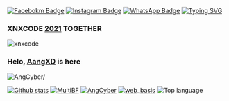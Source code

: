[![Facebokm Badge](https://img.shields.io/badge/-aang.qwerty69-blue?style=flat&logo=Facebook&logoColor=white&link=https://www.facebook.com/aang.qwerty69/)](https://www.facebook.com/aang.qwerty69) [![Instagram Badge](https://img.shields.io/badge/-aangxd.qwerty_-f01397?style=flat&logo=Instagram&logoColor=white&link=https://www.instagram.com/aangxd.qwerty_/)](https://www.instagram.com/aangxd.qwerty_/) [![WhatsApp Badge](https://img.shields.io/badge/-6283177721763-green?style=flat&logo=WhatsApp&logoColor=white&link=https://wa.me/6283177721763/)](https://wa.me/6283177721763/)
[![Typing SVG](https://readme-typing-svg.herokuapp.com?font=Koulen&size=25&duration=5000&color=light&center=true&vCenter=true&multiline=true&width=600&lines=Selamat+Datang+Digithub+Aang+XD+Jangan+Lupa+Follow)](https://git.io/typing-svg)
### XNXCODE [2021]() TOGETHER
![xnxcode](https://user-images.githubusercontent.com/92802033/181095877-c5b0ce2f-5bc4-402e-8abb-b2828c4ec01f.png)
### Helo, [AangXD]() is here
<p align=left> <img src=https://komarev.com/ghpvc/?username=AngCyber alt=AngCyber/> </p>

[![Github stats](https://github-readme-stats.vercel.app/api?username=AngCyber&show_icons=true&theme=black&include_all_commits=true)](https://github.com/AngCyber/github-readme-stats)
<a href="https://github.com/AngCyber/MultiBF"><img title="MultiBF" src="https://github-readme-stats.vercel.app/api/pin/?username=AngCyber&repo=MultiBF&theme=vision-friendly-white"></a>
<a href="https://github.com/AngCyber/AngCyber"><img title="AngCyber" src="https://github-readme-stats.vercel.app/api/pin/?username=AngCyber&repo=AngCyber&theme=vision-friendly-white"></a>
<a href="https://github.com/AngCyber/web_basis"><img title="web_basis" src="https://github-readme-stats.vercel.app/api/pin/?username=AngCyber&repo=web_basis&theme=vision-friendly-white"></a>
<img src="https://github-readme-stats.vercel.app/api/top-langs/?username=AngCyber&layout=compact" alt="Top language">




